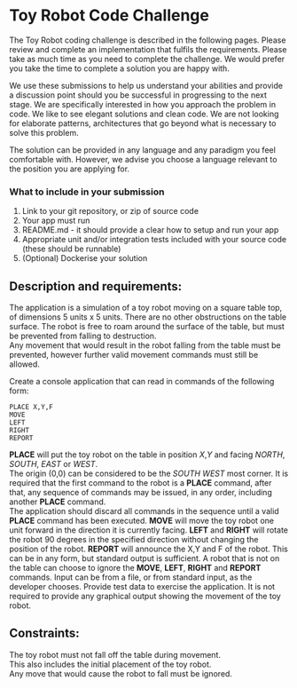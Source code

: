 # Toy Robot Code Challenge 

The Toy Robot coding challenge is described in the following pages. Please review and complete an implementation that fulfils the requirements. Please take as much time as you need to complete the challenge. We would prefer you take the time to complete a solution you are happy with.

We use these submissions to help us understand your abilities and provide a discussion point should you be successful in progressing to the next stage. We are specifically interested in how you approach the problem in code. We like to see elegant solutions and clean code.
We are not looking for elaborate patterns, architectures that go beyond what is necessary to solve this problem.

The solution can be provided in any language and any paradigm you feel comfortable with. 
However, we advise you choose a language relevant to the position you are applying for.

### What to include in your submission
1. Link to your git repository, or zip of source code
2. Your app must run
3. README.md - it should provide a clear how to setup and run your app 
4. Appropriate unit and/or integration tests included with your source code (these should be runnable)
5. (Optional) Dockerise your solution

## Description and requirements:
The application is a simulation of a toy robot moving on a square table top, of dimensions 5 units x 5 units. 
There are no other obstructions on the table surface. The robot is free to roam around the surface of the table, but must be prevented from falling to destruction.  
Any movement that would result in the robot falling from the table must be prevented, however further valid movement commands must still be allowed.

Create a console application that can read in commands of the following form:
```
PLACE X,Y,F
MOVE
LEFT
RIGHT
REPORT
```

**PLACE** will put the toy robot on the table in position *X*,*Y* and facing *NORTH*, *SOUTH*, *EAST* or *WEST*.  
The origin (0,0) can be considered to be the *SOUTH WEST* most corner. 
It is required that the first command to the robot is a **PLACE** command, after that, any sequence of commands may be issued, in any order, including another **PLACE** command.  
The application should discard all commands in the sequence until a valid **PLACE** command has been executed.
**MOVE** will move the toy robot one unit forward in the direction it is currently facing.
**LEFT** and **RIGHT** will rotate the robot 90 degrees in the specified direction without changing the position of the robot.
**REPORT** will announce the X,Y and F of the robot.  This can be in any form, but standard output is sufficient.
A robot that is not on the table can choose to ignore the **MOVE**, **LEFT**, **RIGHT** and **REPORT** commands.
Input can be from a file, or from standard input, as the developer chooses.
Provide test data to exercise the application.
It is not required to provide any graphical output showing the movement of the toy robot.

## Constraints:
The toy robot must not fall off the table during movement.  
This also includes the initial placement of the toy robot.  
Any move that would cause the robot to fall must be ignored.

